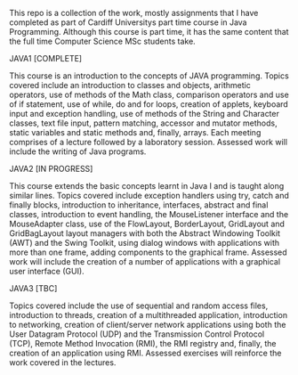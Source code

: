 This repo is a collection of the work, mostly assignments that I have completed as part of Cardiff Universitys part time course in Java Programming. Although this course is part time, it has the same content that the full time Computer Science MSc students take. 

JAVA1 [COMPLETE]

This course is an introduction to the concepts of JAVA programming. Topics covered include an introduction to classes and objects, arithmetic operators, use of methods of the Math class, comparison operators and use of if statement, use of while, do and for loops, creation of applets, keyboard input and exception handling, use of methods of the String and Character classes, text file input, pattern matching, accessor and mutator methods, static variables and static methods and, finally, arrays.  Each meeting comprises of a lecture followed by a laboratory session.  Assessed work will include the writing of Java programs.

JAVA2 [IN PROGRESS]

This course extends the basic concepts learnt in Java I and is taught along similar lines.  Topics covered include exception handlers using try, catch and finally blocks, introduction to inheritance, interfaces, abstract and final classes, introduction to event handling, the MouseListener interface and the MouseAdapter class, use of the FlowLayout, BorderLayout, GridLayout and GridBagLayout layout managers with both the Abstract Windowing Toolkit (AWT) and the Swing Toolkit, using dialog windows with applications with more than one frame, adding components to the graphical frame. Assessed work will include the creation of a number of applications with a graphical user interface (GUI).

JAVA3 [TBC]

Topics covered include the use of sequential and random access files, introduction to threads, creation of a multithreaded application, introduction to networking, creation of client/server network applications using both the User Datagram Protocol (UDP) and the Transmission Control Protocol (TCP), Remote Method Invocation (RMI), the RMI registry and, finally, the creation of an application using RMI.  Assessed exercises will reinforce the work covered in the lectures.

